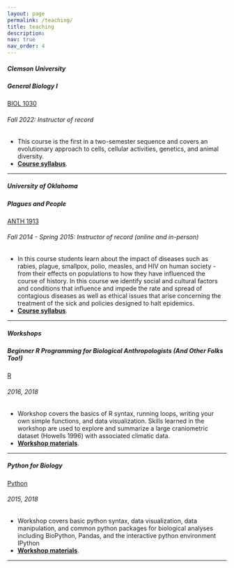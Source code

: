 ```yaml
---
layout: page
permalink: /teaching/
title: teaching
description: 
nav: true
nav_order: 4
---
```


<body>
  <!-- Content -->
  <div class="content">
<h5>Clemson University   </h5>
<div class="card mt-3 #FFFFF">
  <div class="p-3">
    <div class="row">
      <div class="col-sm-10">
        <h5 class="font-weight-bold">General Biology I</h5>
      </div>
      <div class="col-sm-2 text-left text-sm-right">
       <a href="https://catalog.clemson.edu/preview_course_nopop.php?catoid=16&coid=65280" class="badge font-weight-bold purple darken-4 text-uppercase align-middle">
            BIOL 1030
        </a>
      </div>
    </div>
    <h6 class="font-italic mt-2 mt-sm-0">Fall 2022: Instructor of record</h6>
    <ul class="card-text font-weight-light list-group list-group-flush">
      <li class="list-group-item">This course is the first in a two-semester sequence and covers 
an evolutionary approach to cells, cellular activities, genetics, and animal diversity.</li>
      <li class="list-group-item"> <a 
href="http://aemann01.github.io/assets/pdf/BIOL1030-003_F2022.pdf" 
target="_blank"><b>Course syllabus</b></a>.</li>
    </ul>
  </div>
</div>
<hr>
  <div class="content">

<h5>University of Oklahoma    </h5>
<div class="card mt-3 #FFFFF">
  <div class="p-3">
    <div class="row">
      <div class="col-sm-10">
        <h5 class="font-weight-bold">Plagues and People</h5>
      </div>
      <div class="col-sm-2 text-left text-sm-right">
       <a href="https://ssb.ou.edu/pls/PROD/bwckctlg.p_disp_course_detail?cat_term_in=201310&subj_code_in=ANTH&crse_numb_in=1913" class="badge font-weight-bold purple darken-4 text-uppercase align-middle">
            ANTH 1913
        </a>
      </div>
    </div>
    <h6 class="font-italic mt-2 mt-sm-0">Fall 2014 - Spring 2015: Instructor of record (online and in-person)</h6>
    <ul class="card-text font-weight-light list-group list-group-flush">
      <li class="list-group-item">In this course students learn about the impact of diseases such as rabies, plague, smallpox, polio, measles, and HIV on human society - from their effects on populations to how they have influenced the course of history. In this course we identify social and cultural factors and conditions that influence and impede the rate and spread of contagious diseases as well as ethical issues that arise concerning the treatment of the sick and policies designed to halt epidemics.</li>
      <li class="list-group-item"> <a href="http://aemann01.github.io/assets/pdf/anth1913F15_final_syllabus.pdf" target="_blank"><b>Course syllabus</b></a>.</li>
    </ul>
  </div>
</div>
<hr>
  <div class="content">

<h5>Workshops</h5>
<div class="card mt-3 #FFFFF">
  <div class="p-3">
    <div class="row">
      <div class="col-sm-10">
        <h5 class="font-weight-bold">Beginner R Programming for Biological Anthropologists (And Other Folks Too!)</h5>
      </div>
      <div class="col-sm-2 text-left text-sm-right">
       <a href="https://www.r-project.org/" class="badge font-weight-bold purple darken-4 text-uppercase align-middle">
            R
        </a>
      </div>
    </div>
    <h6 class="font-italic mt-2 mt-sm-0">2016, 2018</h6>
    <ul class="card-text font-weight-light list-group list-group-flush">
      <li class="list-group-item">Workshop covers the basics of R syntax, running loops, writing your own simple functions, and data visualization. Skills learned in the workshop are used to explore and summarize a large craniometric dataset (Howells 1996) with associated climatic data.</li>
      <li class="list-group-item"> <a href="https://github.com/aemann01/R_tutorial" target="_blank"><b>Workshop materials</b></a>.</li>
    </ul>
  </div>
</div>
<hr>
  <div class="content">

<div class="card mt-3 #FFFFF">
  <div class="p-3">
    <div class="row">
      <div class="col-sm-10">
        <h5 class="font-weight-bold">Python for Biology</h5>
      </div>
      <div class="col-sm-2 text-left text-sm-right">
       <a href="https://www.python.org/" class="badge font-weight-bold purple darken-4 text-uppercase align-middle">
            Python
        </a>
      </div>
    </div>
    <h6 class="font-italic mt-2 mt-sm-0">2015, 2018</h6>
    <ul class="card-text font-weight-light list-group list-group-flush">
      <li class="list-group-item">Workshop covers basic python syntax, data visualization, data manipulation, and common python packages for biological analyses including BioPython, Pandas, and the interactive python environment IPython</li>
      <li class="list-group-item"> <a href="https://github.com/aemann01/python_tutorial" target="_blank"><b>Workshop materials</b></a>.</li>
    </ul>
  </div>
</div>
<hr>


<html>
<head>
<meta name="viewport" content="width=device-width, initial-scale=1">
<link rel="stylesheet" href="https://cdnjs.cloudflare.com/ajax/libs/font-awesome/4.7.0/css/font-awesome.min.css">
</head>
<body>
<div class="social">
<div class="contact-icons">

</div>

